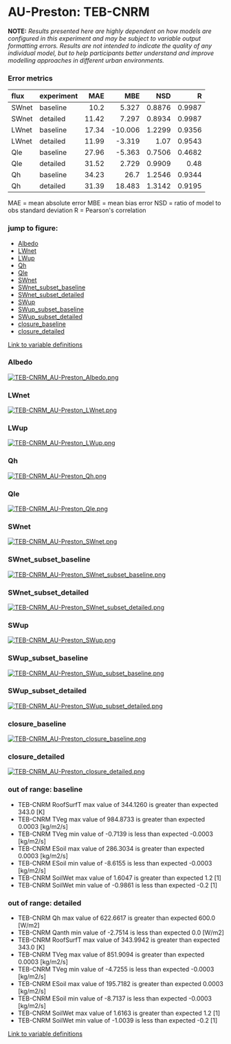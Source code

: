 # AU-Preston: TEB-CNRM

**NOTE:** *Results presented here are highly dependent on how models are configured in this experiment and may be subject to variable output formatting errors. Results are not intended to indicate the quality of any individual model, but to help participants better understand and improve modelling approaches in different urban environments.*

### Error metrics

| flux   | experiment   |   MAE |     MBE |    NSD |      R |
|:-------|:-------------|------:|--------:|-------:|-------:|
| SWnet  | baseline     | 10.2  |   5.327 | 0.8876 | 0.9987 |
| SWnet  | detailed     | 11.42 |   7.297 | 0.8934 | 0.9987 |
| LWnet  | baseline     | 17.34 | -10.006 | 1.2299 | 0.9356 |
| LWnet  | detailed     | 11.99 |  -3.319 | 1.07   | 0.9543 |
| Qle    | baseline     | 27.96 |  -5.363 | 0.7506 | 0.4682 |
| Qle    | detailed     | 31.52 |   2.729 | 0.9909 | 0.48   |
| Qh     | baseline     | 34.23 |  26.7   | 1.2546 | 0.9344 |
| Qh     | detailed     | 31.39 |  18.483 | 1.3142 | 0.9195 |

MAE = mean absolute error
MBE = mean bias error
NSD = ratio of model to obs standard deviation
R = Pearson's correlation

### jump to figure:
 - [Albedo](#albedo)
 - [LWnet](#lwnet)
 - [LWup](#lwup)
 - [Qh](#qh)
 - [Qle](#qle)
 - [SWnet](#swnet)
 - [SWnet_subset_baseline](#swnet_subset_baseline)
 - [SWnet_subset_detailed](#swnet_subset_detailed)
 - [SWup](#swup)
 - [SWup_subset_baseline](#swup_subset_baseline)
 - [SWup_subset_detailed](#swup_subset_detailed)
 - [closure_baseline](#closure_baseline)
 - [closure_detailed](#closure_detailed)

[Link to variable definitions](variable_definitions.md)

### <a name="albedo"></a>Albedo
[![TEB-CNRM_AU-Preston_Albedo.png](TEB-CNRM_AU-Preston_Albedo.png)](TEB-CNRM_AU-Preston_Albedo.png)

### <a name="lwnet"></a>LWnet
[![TEB-CNRM_AU-Preston_LWnet.png](TEB-CNRM_AU-Preston_LWnet.png)](TEB-CNRM_AU-Preston_LWnet.png)

### <a name="lwup"></a>LWup
[![TEB-CNRM_AU-Preston_LWup.png](TEB-CNRM_AU-Preston_LWup.png)](TEB-CNRM_AU-Preston_LWup.png)

### <a name="qh"></a>Qh
[![TEB-CNRM_AU-Preston_Qh.png](TEB-CNRM_AU-Preston_Qh.png)](TEB-CNRM_AU-Preston_Qh.png)

### <a name="qle"></a>Qle
[![TEB-CNRM_AU-Preston_Qle.png](TEB-CNRM_AU-Preston_Qle.png)](TEB-CNRM_AU-Preston_Qle.png)

### <a name="swnet"></a>SWnet
[![TEB-CNRM_AU-Preston_SWnet.png](TEB-CNRM_AU-Preston_SWnet.png)](TEB-CNRM_AU-Preston_SWnet.png)

### <a name="swnet_subset_baseline"></a>SWnet_subset_baseline
[![TEB-CNRM_AU-Preston_SWnet_subset_baseline.png](TEB-CNRM_AU-Preston_SWnet_subset_baseline.png)](TEB-CNRM_AU-Preston_SWnet_subset_baseline.png)

### <a name="swnet_subset_detailed"></a>SWnet_subset_detailed
[![TEB-CNRM_AU-Preston_SWnet_subset_detailed.png](TEB-CNRM_AU-Preston_SWnet_subset_detailed.png)](TEB-CNRM_AU-Preston_SWnet_subset_detailed.png)

### <a name="swup"></a>SWup
[![TEB-CNRM_AU-Preston_SWup.png](TEB-CNRM_AU-Preston_SWup.png)](TEB-CNRM_AU-Preston_SWup.png)

### <a name="swup_subset_baseline"></a>SWup_subset_baseline
[![TEB-CNRM_AU-Preston_SWup_subset_baseline.png](TEB-CNRM_AU-Preston_SWup_subset_baseline.png)](TEB-CNRM_AU-Preston_SWup_subset_baseline.png)

### <a name="swup_subset_detailed"></a>SWup_subset_detailed
[![TEB-CNRM_AU-Preston_SWup_subset_detailed.png](TEB-CNRM_AU-Preston_SWup_subset_detailed.png)](TEB-CNRM_AU-Preston_SWup_subset_detailed.png)

### <a name="closure_baseline"></a>closure_baseline
[![TEB-CNRM_AU-Preston_closure_baseline.png](TEB-CNRM_AU-Preston_closure_baseline.png)](TEB-CNRM_AU-Preston_closure_baseline.png)

### <a name="closure_detailed"></a>closure_detailed
[![TEB-CNRM_AU-Preston_closure_detailed.png](TEB-CNRM_AU-Preston_closure_detailed.png)](TEB-CNRM_AU-Preston_closure_detailed.png)

### out of range: baseline

 - TEB-CNRM RoofSurfT max value of 344.1260 is greater than expected 343.0 [K]
 - TEB-CNRM TVeg max value of 984.8733 is greater than expected 0.0003 [kg/m2/s]
 - TEB-CNRM TVeg min value of -0.7139 is less than expected -0.0003 [kg/m2/s]
 - TEB-CNRM ESoil max value of 286.3034 is greater than expected 0.0003 [kg/m2/s]
 - TEB-CNRM ESoil min value of -8.6155 is less than expected -0.0003 [kg/m2/s]
 - TEB-CNRM SoilWet max value of 1.6047 is greater than expected 1.2 [1]
 - TEB-CNRM SoilWet min value of -0.9861 is less than expected -0.2 [1]

### out of range: detailed

 - TEB-CNRM Qh max value of 622.6617 is greater than expected 600.0 [W/m2]
 - TEB-CNRM Qanth min value of -2.7514 is less than expected 0.0 [W/m2]
 - TEB-CNRM RoofSurfT max value of 343.9942 is greater than expected 343.0 [K]
 - TEB-CNRM TVeg max value of 851.9094 is greater than expected 0.0003 [kg/m2/s]
 - TEB-CNRM TVeg min value of -4.7255 is less than expected -0.0003 [kg/m2/s]
 - TEB-CNRM ESoil max value of 195.7182 is greater than expected 0.0003 [kg/m2/s]
 - TEB-CNRM ESoil min value of -8.7137 is less than expected -0.0003 [kg/m2/s]
 - TEB-CNRM SoilWet max value of 1.6163 is greater than expected 1.2 [1]
 - TEB-CNRM SoilWet min value of -1.0039 is less than expected -0.2 [1]


[Link to variable definitions](variable_definitions.md)

